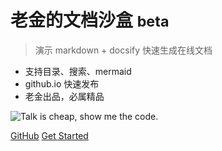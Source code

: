 <!-- _coverpage.md -->

# 老金的文档沙盒 <small>beta</small>

> 演示 markdown + docsify 快速生成在线文档

- 支持目录、搜索、mermaid
- github.io 快速发布
- 老金出品，必属精品

![Talk is cheap, show me the code.](https://img.moegirl.org/common/thumb/8/88/Talkcheap.png/280px-Talkcheap.png)

[GitHub](https://github.com/jinqinghua/kim-doc-sandbox)
[Get Started](#/?id=%e6%88%91%e7%9a%84%e6%96%87%e6%a1%a3%e6%b2%99%e7%9b%92)

<!-- 背景图片 -->
<!-- ![](_images/bg.jpg) -->

<!-- 背景色 -->
<!-- ![color](#f0f0f0) -->
